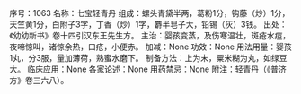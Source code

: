 序号：1063
名称：七宝轻青丹
组成：螺头青黛半两，葛粉1分，钩藤（炒）1分，天竺黄1分，白附子3字，丁香（炒）1字，麝半皂子大，铅锡（灰）3钱。
出处：《幼幼新书》卷十四引汉东王先生方。
主治：婴孩变蒸，及伤寒温壮，斑疮水痘，夜啼惊叫，诸惊余热，口疮，小便赤。
加减：None
功效：None
用法用量：婴孩1丸，分3服，量加薄荷，熟蜜水磨下。
制备方法：上为末，粟米糊为丸，如绿豆大。
临床应用：None
各家论述：None
用药禁忌：None
附注：轻青丹（《普济方》卷三六八）。
